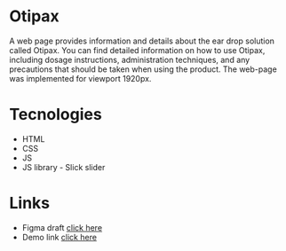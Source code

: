 # Otipax
A web page provides information and details about the ear drop solution called Otipax.
You can find detailed information on how to use Otipax, including dosage instructions, administration techniques, and any precautions that should be taken when using the product. 
The web-page was implemented for viewport 1920px.

# Tecnologies
- HTML
- CSS
- JS
- JS library - Slick slider

# Links
- Figma draft [click here](https://www.figma.com/file/B2S8LiVIB353k1U6cn7ab2/OTIPAX-(Copy)?node-id=222%3A2&t=HIRCAQk9AUOpYlWa-1)
- Demo link [click here](https://anna-inozemets.github.io/otipax/)
